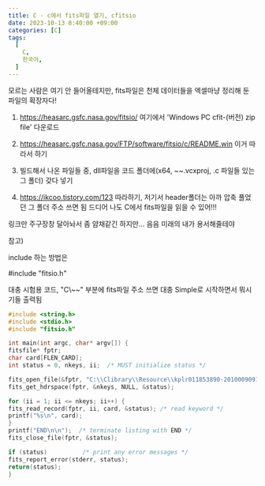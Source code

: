 ```yaml
---
title: C - c에서 fits파일 열기, cfitsio
date: 2023-10-13 8:40:00 +09:00
categories: [C]
tags:
  [
    C,
    한국어,
  ]
---
```

 
모르는 사람은 여기 안 들어올테지만, fits파일은 천체 데이터들을 엑셀마냥 정리해 둔 파일의 확장자다!

1. https://heasarc.gsfc.nasa.gov/fitsio/ 여기에서 'Windows PC cfit-(버전) zip file' 다운로드


2. https://heasarc.gsfc.nasa.gov/FTP/software/fitsio/c/README.win 이거 따라서 하기

 
3. 빌드해서 나온 파일들 중, dll파일을 코드 폴더에(x64, ~~.vcxproj, .c 파일들 있는 그 폴더) 갖다 넣기

 

4. https://ikcoo.tistory.com/123 따라하기, 저기서 header폴더는 아까 압축 풀었던 그 폴더 주소 쓰면 됨 드디어 나도 C에서 fits파일을 읽을 수 있어!!!


링크만 주구장창 달아놔서 좀 얌채같긴 하지만... 음음 미래의 내가 용서해줄테야


참고)

include 하는 방법은

#include "fitsio.h"

대충 시험용 코드, "C\\~~" 부분에 fits파일 주소 쓰면 대충 Simple로 시작하면서 뭐시기들 출력됨
```c
#include <string.h>
#include <stdio.h>
#include "fitsio.h"

int main(int argc, char* argv[]) {
fitsfile* fptr;
char card[FLEN_CARD];
int status = 0, nkeys, ii;  /* MUST initialize status */

fits_open_file(&fptr, "C:\\Clibrary\\Resource\\kplr011853890-2010009091648_llc.fits", READONLY, &status);
fits_get_hdrspace(fptr, &nkeys, NULL, &status);

for (ii = 1; ii <= nkeys; ii++) {
fits_read_record(fptr, ii, card, &status); /* read keyword */
printf("%s\n", card);
}
printf("END\n\n");  /* terminate listing with END */
fits_close_file(fptr, &status);

if (status)          /* print any error messages */
fits_report_error(stderr, status);
return(status);
}
```
